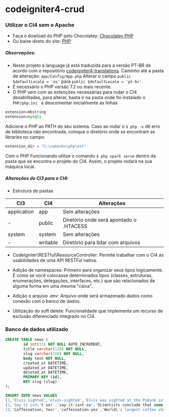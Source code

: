 # codeigniter4-crud

### Utilizar o CI4 sem o Apache 
- Faça o dowload do PHP pelo Chocolatey:  [Chocolatey PHP](https://chocolatey.org/packages/php "Chocolatey PHP")
- Ou baixe direto do site: [PHP](https://www.php.net/downloads.php "PHP Dowload")

##### Observações: 
- Neste projeto a language já está traduzida para a versão PT-BR  de acordo com o repositório [codeigniter4-translations](https://github.com/codeigniter4/translations "codeigniter4-translations"). Caminho até a pasta de alteração: `app/Config/App.php` Alterar o campo `public $defaultLocale = 'es'` para `public $defaultLocale = 'pt-br'`.
- É necessário o PHP versão 7.2 ou mais recente.
- O PHP vem com as extenções necessárias para rodar o CI4 desabilitadas, para alterar, basta ir na pasta onde foi instalado o `PHP/php.ini ` e descomentar inicialmente as linhas
```php
extension=mbstring
extension=mysqli
```
Adicione o PHP ao PATH do seu sistema. Caso ao rodar o `$ php -v` dê erro de biblioteca não encontrada, coloque o diretório onde se encontram as libraries no campo:
```php
extension_dir = "C:\caminho\php\ext"
```

Com o PHP Funcionando utilize o comando `$ php spark serve` dentro da pasta que se encontra o projeto do CI4. Assim, o projeto rodará na sua máquica local.

##### Alterações do CI3 para o  CI4: 
- Estrutura de pastas

| CI3 | CI4 | Alterações |
| ------ | ------ | ------ |
| application  | app  | Sem alterações |
| - | public  | Diretório onde será apontado o .HTACESS|
|  system | system  | Sem alterações |
| -  | writable  | Diretório para lidar com arquivos |

- CodeIgniter\RESTful\ResourceController: 
Permite trabalhar com o CI4 as usabilidades de uma API RESTFul nativa. 

- Adição de namespaces: 
Primeiro para organizar seus tipos logicamente. É como se você colocasse determinados tipos (classes, estruturas, enumerações, delegações, interfaces, etc.) que são relacionados de alguma forma em uma mesma "caixa".

- Adição o arquivo .env: 
Arquivo onde será armazenado dados como conexão com o banco de dados.

- Utilização do soft delete: 
Funcionalidade que implementa um recurso de exclusão diferenciado integrado no CI4.


### Banco de dados utilizado
```sql
CREATE TABLE news (
        id int(11) NOT NULL AUTO_INCREMENT,
        title varchar(128) NOT NULL,
        slug varchar(128) NOT NULL,
        body text NOT NULL,
		created_at DATETIME,
		updated_at DATETIME,
		deleted_at DATETIME,
        PRIMARY KEY (id),
        KEY slug (slug)
);
```

```sql
INSERT INTO news VALUES
(1,'Elvis sighted','elvis-sighted','Elvis was sighted at the Podunk internet cafe. It looked like he was writing a CodeIgniter app.'),
(2,'Say it isn\'t so!','say-it-isnt-so','Scientists conclude that some programmers have a sense of humor.'),
(3,'Caffeination, Yes!','caffeination-yes','World\'s largest coffee shop open onsite nested coffee shop for staff only.');
```
